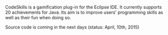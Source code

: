 CodeSkills is a gamification plug-in for the Eclipse IDE. It currently supports 20 achievements for Java. Its aim is to improve users' programming skills as well as their fun when doing so.

Source code is coming in the next days (status: April, 10th, 2015)
